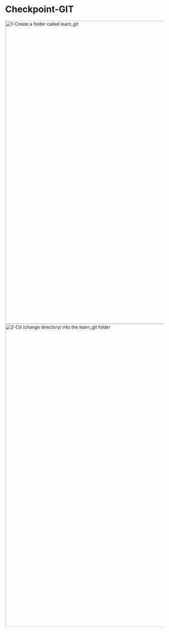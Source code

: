 # Checkpoint-GIT
<img width="960" alt="1-Create a folder called learn_git" src="https://user-images.githubusercontent.com/115349454/196225322-9492ca85-6323-4c63-8310-3ea60cebe433.png">
<img width="960" alt="2-Cd (change directory) into the learn_git folder" src="https://user-images.githubusercontent.com/115349454/196225776-85723703-3ddd-4013-8b9b-4dcfe220255f.png">
